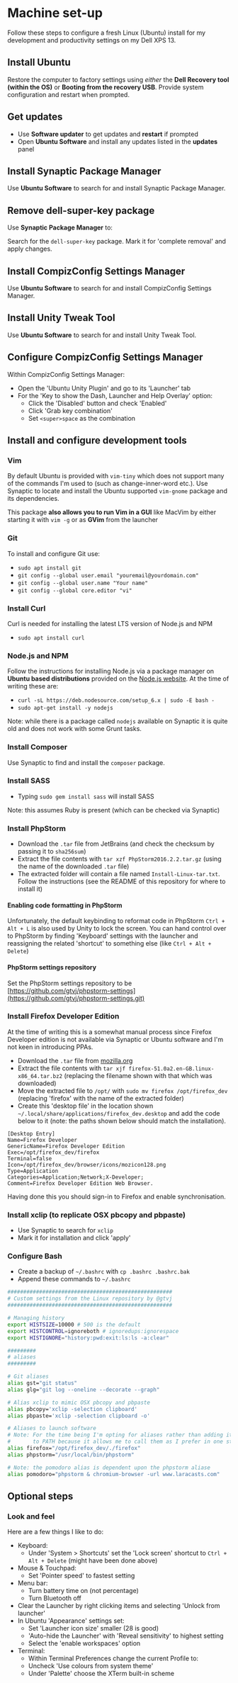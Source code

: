 # Machine set-up

Follow these steps to configure a fresh Linux (Ubuntu) install for my development and productivity settings on my Dell XPS 13.

## Install Ubuntu

Restore the computer to factory settings using _either_ the **Dell Recovery tool (within the OS)** or **Booting from the recovery USB**. Provide system configuration and restart when prompted.

## Get updates

* Use **Software updater** to get updates and **restart** if prompted
* Open **Ubuntu Software** and install any updates listed in the **updates** panel

## Install Synaptic Package Manager

Use **Ubuntu Software** to search for and install Synaptic Package Manager.

## Remove dell-super-key package

Use **Synaptic Package Manager** to:

Search for the `dell-super-key` package. Mark it for 'complete removal' and apply changes.

## Install CompizConfig Settings Manager

Use **Ubuntu Software** to search for and install CompizConfig Settings Manager.

## Install Unity Tweak Tool

Use **Ubuntu Software** to search for and install Unity Tweak Tool.

## Configure CompizConfig Settings Manager

Within CompizConfig Settings Manager: 

* Open the 'Ubuntu Unity Plugin' and go to its 'Launcher' tab
* For the 'Key to show the Dash, Launcher and Help Overlay' option:
    * Click the 'Disabled' button and check 'Enabled'
    * Click 'Grab key combination'
    * Set `<super>space` as the combination

## Install and configure development tools

### Vim

By default Ubuntu is provided with `vim-tiny` which does not support many of the commands I'm used to (such as change-inner-word etc.). Use Synaptic to locate and install the Ubuntu supported `vim-gnome` package and its dependencies.

This package **also allows you to run Vim in a GUI** like MacVim by either starting it with `vim -g` or as **GVim** from the launcher

### Git

To install and configure Git use:

* `sudo apt install git`
* `git config --global user.email "youremail@yourdomain.com"`
* `git config --global user.name "Your name"`
* `git config --global core.editor "vi"`

### Install Curl

Curl is needed for installing the latest LTS version of Node.js and NPM

* `sudo apt install curl`

### Node.js and NPM

Follow the instructions for installing Node.js via a package manager on **Ubuntu based distributions** provided on the [Node.js website](https://nodejs.org/en/download/package-manager/#debian-and-ubuntu-based-linux-distributions). At the time of writing these are: 

* `curl -sL https://deb.nodesource.com/setup_6.x | sudo -E bash -`
* `sudo apt-get install -y nodejs`

Note: while there is a package called `nodejs` available on Synaptic it is quite old and does not work with some Grunt tasks.

### Install Composer

Use Synaptic to find and install the `composer` package.

### Install SASS

* Typing `sudo gem install sass` will install SASS

Note: this assumes Ruby is present (which can be checked via Synaptic)

### Install PhpStorm

* Download the `.tar` file from JetBrains (and check the checksum by passing it to `sha256sum`)
* Extract the file contents with `tar xzf PhpStorm2016.2.2.tar.gz` (using the name of the downloaded `.tar` file)
* The extracted folder will contain a file named `Install-Linux-tar.txt`. Follow the instructions (see the README of this repository for where to install it)

#### Enabling code formatting in PhpStorm

Unfortunately, the default keybinding to reformat code in PhpStorm `Ctrl + Alt + L` is also used by Unity to lock the screen. You can hand control over to PhpStorm by finding 'Keyboard' settings with the launcher and reassigning the related 'shortcut' to something else (like `Ctrl + Alt + Delete`)

#### PhpStorm settings repository

Set the PhpStorm settings repository to be [https://github.com/gtvj/phpstorm-settings](https://github.com/gtvj/phpstorm-settings.git)

### Install Firefox Developer Edition

At the time of writing this is a somewhat manual process since Firefox Developer edition is not available via Synaptic or Ubuntu software and I'm not keen in introducing PPAs.

* Download the `.tar` file from [mozilla.org](https://www.mozilla.org/en-GB/firefox/developer/)
* Extract the file contents with `tar xjf firefox-51.0a2.en-GB.linux-x86_64.tar.bz2` (replacing the filename shown with that which was downloaded)
* Move the extracted file to `/opt/` with `sudo mv firefox /opt/firefox_dev` (replacing 'firefox' with the name of the extracted folder)
* Create this 'desktop file' in the location shown `~/.local/share/applications/firefox_dev.desktop` and add the code below to it (note: the paths shown below should match the installation).

```
[Desktop Entry]
Name=Firefox Developer
GenericName=Firefox Developer Edition
Exec=/opt/firefox_dev/firefox
Terminal=false
Icon=/opt/firefox_dev/browser/icons/mozicon128.png
Type=Application
Categories=Application;Network;X-Developer;
Comment=Firefox Developer Edition Web Browser.

```
Having done this you should sign-in to Firefox and enable synchronisation. 

### Install xclip (to replicate OSX pbcopy and pbpaste)
* Use Synaptic to search for `xclip`
* Mark it for installation and click 'apply'

### Configure Bash

* Create a backup of `~/.bashrc` with `cp .bashrc .bashrc.bak`
* Append these commands to `~/.bashrc`

```bash
####################################################
# Custom settings from the Linux repository by @gtvj
####################################################

# Managing history
export HISTSIZE=10000 # 500 is the default
export HISTCONTROL=ignoreboth # ignoredups:ignorespace
export HISTIGNORE="history:pwd:exit:ls:ls -a:clear"

#########
# aliases
#########

# Git aliases
alias gst="git status"
alias glg="git log --oneline --decorate --graph"

# Alias xclip to mimic OSX pbcopy and pbpaste
alias pbcopy='xclip -selection clipboard'
alias pbpaste='xclip -selection clipboard -o'

# Aliases to launch software
# Note: For the time being I'm opting for aliases rather than adding items 
#       to PATH because it allows me to call them as I prefer in one step.
alias firefox="/opt/firefox_dev/./firefox"
alias phpstorm="/usr/local/bin/phpstorm"

# Note: the pomodoro alias is dependent upon the phpstorm aliase
alias pomodoro="phpstorm & chromium-browser -url www.laracasts.com"
```

## Optional steps

### Look and feel

Here are a few things I like to do:

* Keyboard:
    * Under 'System > Shortcuts' set the 'Lock screen' shortcut to `Ctrl + Alt + Delete` (might have been done above)
* Mouse & Touchpad:
    * Set 'Pointer speed' to fastest setting
* Menu bar:
    * Turn battery time on (not percentage)
    * Turn Bluetooth off
* Clear the Launcher by right clicking items and selecting 'Unlock from launcher'
* In Ubuntu 'Appearance' settings set:
    * Set 'Launcher icon size' smaller (28 is good)
    * 'Auto-hide the Launcher' with 'Reveal sensitivity' to highest setting
    * Select the 'enable workspaces' option
* Terminal:
    * Within Terminal Preferences change the current Profile to:
	* Uncheck 'Use colours from system theme'
	* Under 'Palette' choose the XTerm built-in scheme
